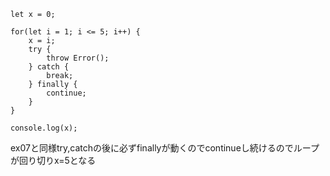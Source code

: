 ```
let x = 0;

for(let i = 1; i <= 5; i++) {
    x = i;
    try {
        throw Error();
    } catch {
        break;
    } finally {
        continue;
    }
}

console.log(x);
```

ex07と同様try,catchの後に必ずfinallyが動くのでcontinueし続けるのでループが回り切りx=5となる
